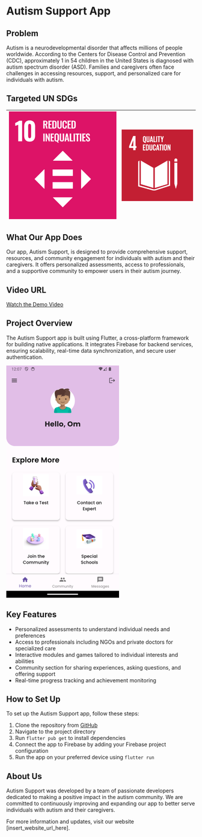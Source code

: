 # Autism Support App

## Problem
Autism is a neurodevelopmental disorder that affects millions of people worldwide. According to the Centers for Disease Control and Prevention (CDC), approximately 1 in 54 children in the United States is diagnosed with autism spectrum disorder (ASD). Families and caregivers often face challenges in accessing resources, support, and personalized care for individuals with autism.

## Targeted UN SDGs

![image.jpg1](assets/sdg1.png) |![image.jpg2](assets/sdg2.png)
--- | --- | 
## What Our App Does
Our app, Autism Support, is designed to provide comprehensive support, resources, and community engagement for individuals with autism and their caregivers. It offers personalized assessments, access to professionals, and a supportive community to empower users in their autism journey.

## Video URL
[Watch the Demo Video](insert_youtube_url_here)

## Project Overview
The Autism Support app is built using Flutter, a cross-platform framework for building native applications. It integrates Firebase for backend services, ensuring scalability, real-time data synchronization, and secure user authentication.

![Dash Board](Dashboard-1.png)

## Key Features
- Personalized assessments to understand individual needs and preferences
- Access to professionals including NGOs and private doctors for specialized care
- Interactive modules and games tailored to individual interests and abilities
- Community section for sharing experiences, asking questions, and offering support
- Real-time progress tracking and achievement monitoring

## How to Set Up
To set up the Autism Support app, follow these steps:
1. Clone the repository from [GitHub](insert_github_repo_url_here)
2. Navigate to the project directory
3. Run `flutter pub get` to install dependencies
4. Connect the app to Firebase by adding your Firebase project configuration
5. Run the app on your preferred device using `flutter run`

## About Us
Autism Support was developed by a team of passionate developers dedicated to making a positive impact in the autism community. We are committed to continuously improving and expanding our app to better serve individuals with autism and their caregivers.

For more information and updates, visit our website [insert_website_url_here].

